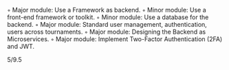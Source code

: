 ◦ Major module: Use a Framework as backend. 
◦ Minor module: Use a front-end framework or toolkit. 
◦ Minor module: Use a database for the backend.
◦ Major module: Standard user management, authentication, users across tournaments.
◦ Major module: Designing the Backend as Microservices.
◦ Major module: Implement Two-Factor Authentication (2FA) and JWT.

5/9.5
